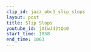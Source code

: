 ```yaml
---
clip_id: jazz_abc3_slip_slops
layout: post
title: Slip Slops
youtube_id: jAIwJd2tQo0
start_time: 1058
end_time: 1063
---
```


